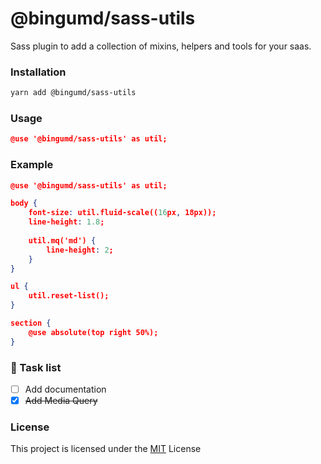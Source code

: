 # @bingumd/sass-utils

Sass plugin to add a collection of mixins, helpers and tools for your saas.

### Installation

```bash
yarn add @bingumd/sass-utils
```

### Usage

```json
@use '@bingumd/sass-utils' as util;
```

### Example

```json
@use '@bingumd/sass-utils' as util;

body {
    font-size: util.fluid-scale((16px, 18px));
    line-height: 1.8;
    
    util.mq('md') {
        line-height: 2;
    }
}

ul {
    util.reset-list();
}

section {
    @use absolute(top right 50%);
}
```

### 🔨 Task list

- [ ] Add documentation
- [x] ~~Add Media Query~~

### License
This project is licensed under the [MIT](./LICENSE) License
